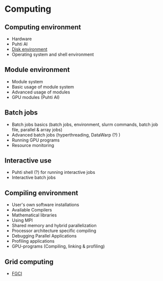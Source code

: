 # Computing

## Computing environment

* Hardware <!--hardware.md-->
* Puhti AI <!--puhti-ai.md-->
* [Disk environment](disk-environment.md)
* Operating system and shell environment <!--shell-environment.md-->

## Module environment

* Module system <!--module-system.md-->
* Basic usage of module system <!--basic-usage-of-modules.md-->
* Advanced usage of modules <!--advanced-modules.md-->
* GPU modules (Puhti AI) <!--gpu-modules.md-->

## Batch jobs

* Batch jobs basics (batch jobs, environment, slurm commands, batch job file, parallel & array jobs) <!--batch-jobs-basics.md-->
* Advanced batch jobs (hyperthreading, DataWarp (?) )
* Running GPU programs
* Resource monitoring

## Interactive use

* Puhti shell (?) for running interactive jobs <!--shell.md-->
* Interactive batch jobs <!--interactive-batch-jobs.md-->

## Compiling environment

* User's own software installations <!--own-installations.md-->
* Available Compilers <!--available-compilers.md-->
* Mathematical libraries <!--math-libraries.md-->
* Using MPI <!--using-MPI.md-->
* Shared memory and hybrid parallelization
* Processor architecture specific compiling
* Debugging Parallel Applications
* Profiling applications
* GPU-programs (Compiling, linking & profiling)

## Grid computing

* [FGCI](fgci-guide-intro.md)
